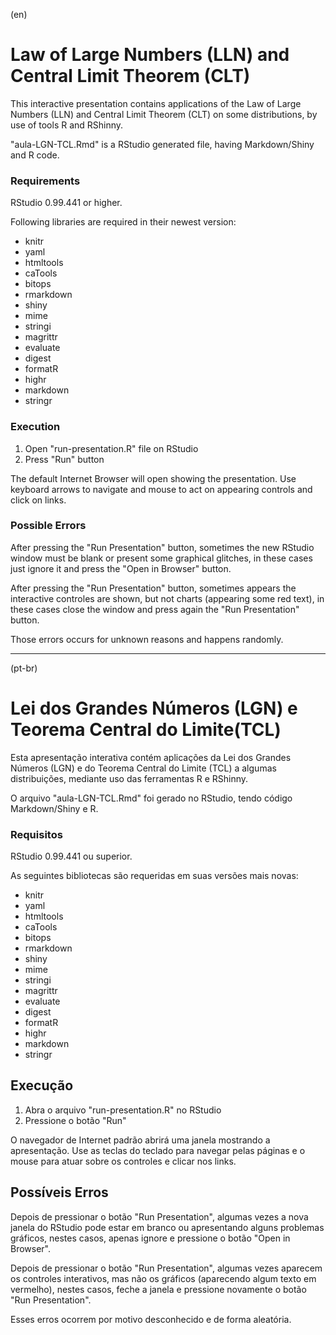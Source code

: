 (en)
# Law of Large Numbers (LLN) and Central Limit Theorem (CLT)

This interactive presentation contains applications of the Law of Large Numbers (LLN) and Central Limit Theorem (CLT) on some distributions, by use of tools R and RShinny.

"aula-LGN-TCL.Rmd" is a RStudio generated file, having Markdown/Shiny and R code.

### Requirements

RStudio 0.99.441 or higher.

Following libraries are required in their newest version:

- knitr
- yaml
- htmltools
- caTools
- bitops
- rmarkdown
- shiny
- mime
- stringi
- magrittr
- evaluate
- digest
- formatR
- highr
- markdown
- stringr

### Execution

1. Open "run-presentation.R" file on RStudio
2. Press "Run" button

The default Internet Browser will open showing the presentation. Use keyboard arrows to navigate and mouse to act on appearing controls and click on links.

### Possible Errors

After pressing the "Run Presentation" button, sometimes the new RStudio window must be blank or present some graphical glitches, in these cases just ignore it and press the "Open in Browser" button.

After pressing the "Run Presentation" button, sometimes appears the interactive controles are shown, but not charts (appearing some red text), in these cases close the window and press again the "Run Presentation" button.

Those errors occurs for unknown reasons and happens randomly.

--------------------------------------------------------------------------------------------------------------------
(pt-br)

# Lei dos Grandes Números (LGN) e Teorema Central do Limite(TCL)

Esta apresentação interativa contém aplicações da Lei dos Grandes Números (LGN) e do Teorema Central do Limite (TCL) a algumas distribuições, mediante uso das ferramentas R e RShinny.

O arquivo "aula-LGN-TCL.Rmd" foi gerado no RStudio, tendo código Markdown/Shiny e R.

### Requisitos

RStudio 0.99.441 ou superior.

As seguintes bibliotecas são requeridas em suas versões mais novas:

- knitr
- yaml
- htmltools
- caTools
- bitops
- rmarkdown
- shiny
- mime
- stringi
- magrittr
- evaluate
- digest
- formatR
- highr
- markdown
- stringr

## Execução

1. Abra o arquivo "run-presentation.R" no RStudio
2. Pressione o botão "Run"

O navegador de Internet padrão abrirá uma janela mostrando a apresentação. Use as teclas do teclado para navegar pelas páginas e o mouse para atuar sobre os controles e clicar nos links.

## Possíveis Erros

Depois de pressionar o botão "Run Presentation", algumas vezes a nova janela do RStudio pode estar em branco ou apresentando alguns problemas gráficos, nestes casos, apenas ignore e pressione o botão "Open in Browser".

Depois de pressionar o botão "Run Presentation", algumas vezes aparecem os controles interativos, mas não os gráficos (aparecendo algum texto em vermelho), nestes casos, feche a janela e pressione novamente o botão "Run Presentation".

Esses erros ocorrem por motivo desconhecido e de forma aleatória.

